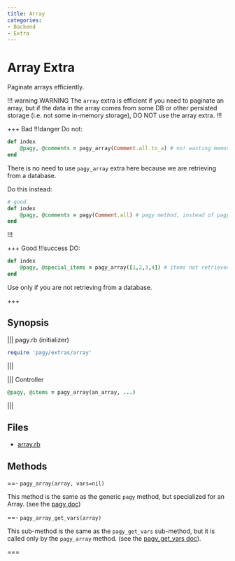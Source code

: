 ```yaml
---
title: Array
categories:
- Backend
- Extra
---
```


# Array Extra

Paginate arrays efficiently.

!!! warning WARNING
The `array` extra is efficient if you need to paginate an array, but if the data in the array comes from some DB or other persisted storage (i.e. not some in-memory storage), DO NOT use the array extra.
!!!

+++ Bad
!!!danger Do not:
```rb
def index 
    @pagy, @comments = pagy_array(Comment.all.to_a) # no! wasting memory
end
```
There is no need to use `pagy_array` extra here because we are retrieving from a database.

Do this instead:
```rb
# good
def index 
    @pagy, @comments = pagy(Comment.all) # pagy method, instead of pagy_array
end
```

!!!

+++ Good
!!!success DO:
```rb
def index 
    @pagy, @special_items = pagy_array([1,2,3,4]) # items not retrieved from DB.
end
```
Use only if you are not retrieving from a database.

+++





## Synopsis

||| pagy.rb (initializer)
```ruby
require 'pagy/extras/array'
```
|||

||| Controller
```ruby
@pagy, @items = pagy_array(an_array, ...)
```
|||

## Files

- [array.rb](https://github.com/ddnexus/pagy/blob/master/lib/pagy/extras/array.rb)

## Methods

==- `pagy_array(array, vars=nil)`

This method is the same as the generic `pagy` method, but specialized for an Array. (see the [pagy doc](/docs/api/backend.md#pagy-collection-vars-nil))

==- `pagy_array_get_vars(array)`

This sub-method is the same as the `pagy_get_vars` sub-method, but it is called only by the `pagy_array` method. (see the [pagy_get_vars doc](/docs/api/backend.md#pagy-get-vars-collection-vars)).

===
